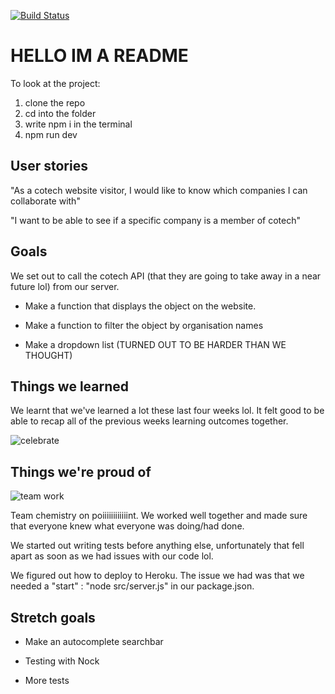 [![Build Status](https://travis-ci.com/fac-15/socs.svg?branch=staging)](https://travis-ci.com/fac-15/socs)
# HELLO IM A README

To look at the project:
1. clone the repo
2. cd into the folder
3. write npm i in the terminal
4. npm run dev

## User stories 

"As a cotech website visitor, I would like to know which companies I can collaborate with" 

"I want to be able to see if a specific company is a member of cotech"

## Goals 

We set out to call the cotech API (that they are going to take away in a near future lol) from our server. 

- Make a function that displays the object on the website.

- Make a function to filter the object by organisation names 

- Make a dropdown list (TURNED OUT TO BE HARDER THAN WE THOUGHT)

## Things we learned 

We learnt that we've learned a lot these last four weeks lol. It felt good to be able to recap all of the previous weeks learning outcomes together. 

![celebrate](https://media.giphy.com/media/FCCtKHPjWGqic/giphy.gif)

## Things we're proud of 

![team work](https://media.giphy.com/media/lWeUm3HRhkhvG/giphy.gif) 

Team chemistry on poiiiiiiiiiiiint. 
We worked well together and made sure that everyone knew what everyone was doing/had done. 

We started out writing tests before anything else, unfortunately that fell apart as soon as we had issues with our code lol.

We figured out how to deploy to Heroku. The issue we had was that we needed a "start" : "node src/server.js" in our package.json.

## Stretch goals 

- Make an autocomplete searchbar 

- Testing with Nock

- More tests 




